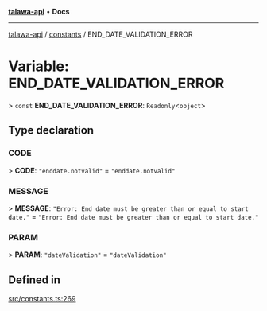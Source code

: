 [**talawa-api**](../../README.md) • **Docs**

***

[talawa-api](../../modules.md) / [constants](../README.md) / END\_DATE\_VALIDATION\_ERROR

# Variable: END\_DATE\_VALIDATION\_ERROR

\> `const` **END\_DATE\_VALIDATION\_ERROR**: `Readonly`\<`object`\>

## Type declaration

### CODE

\> **CODE**: `"enddate.notvalid"` = `"enddate.notvalid"`

### MESSAGE

\> **MESSAGE**: `"Error: End date must be greater than or equal to start date."` = `"Error: End date must be greater than or equal to start date."`

### PARAM

\> **PARAM**: `"dateValidation"` = `"dateValidation"`

## Defined in

[src/constants.ts:269](https://github.com/PalisadoesFoundation/talawa-api/blob/67d017fd9312183a6b2bae1b160bc814f56ab5c2/src/constants.ts#L269)
